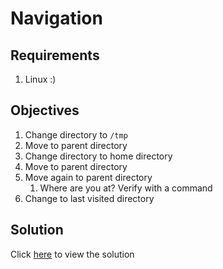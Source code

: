 # Navigation

## Requirements

1. Linux :)

## Objectives

1. Change directory to `/tmp`
2. Move to parent directory
3. Change directory to home directory
4. Move to parent directory
5. Move again to parent directory
   1. Where are you at? Verify with a command
6. Change to last visited directory

## Solution

Click [here](solution.md) to view the solution